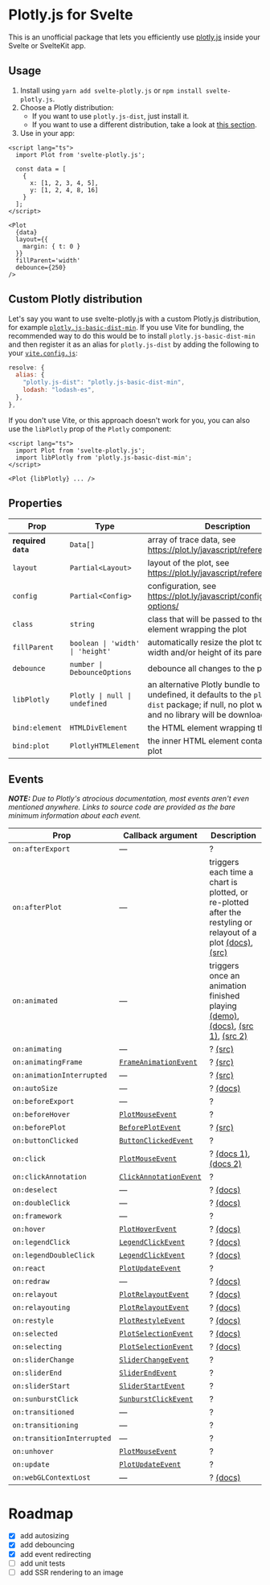 # Plotly.js for Svelte
This is an unofficial package that lets you efficiently use [plotly.js](https://plotly.com/javascript/) inside your Svelte or SvelteKit app.

## Usage

1. Install using `yarn add svelte-plotly.js` or `npm install svelte-plotly.js`.
2. Choose a Plotly distribution:
   * If you want to use `plotly.js-dist`, just install it.
   * If you want to use a different distribution, take a look at [this section](#custom-plotly-distribution).
3. Use in your app:

```svelte
<script lang="ts">
  import Plot from 'svelte-plotly.js';

  const data = [
    {
      x: [1, 2, 3, 4, 5],
      y: [1, 2, 4, 8, 16]
    }
  ];
</script>

<Plot
  {data}
  layout={{
    margin: { t: 0 }
  }}
  fillParent='width'
  debounce={250}
/>
```

## Custom Plotly distribution
Let's say you want to use svelte-plotly.js with a custom Plotly.js distribution, for example [`plotly.js-basic-dist-min`](https://www.npmjs.com/package/plotly.js-basic-dist-min). If you use Vite for bundling, the recommended way to do this would be to install `plotly.js-basic-dist-min` and then register it as an alias for `plotly.js-dist` by adding the following to your [`vite.config.js`](https://vitejs.dev/config/shared-options.html#resolve-alias):
```js
resolve: {
  alias: {
    "plotly.js-dist": "plotly.js-basic-dist-min",
    lodash: "lodash-es",
  },
},
```
If you don't use Vite, or this approach doesn't work for you, you can also use the `libPlotly` prop of the `Plotly` component:
```svelte
<script lang="ts">
  import Plot from 'svelte-plotly.js';
  import libPlotly from 'plotly.js-basic-dist-min';
</script>

<Plot {libPlotly} ... />
```

## Properties
| Prop      | Type        | Description
| --------- | ----------- | -------------
| **required `data`** | `Data[]`| array of trace data, see https://plot.ly/javascript/reference/
| `layout`  | `Partial<Layout>` | layout of the plot, see https://plot.ly/javascript/reference/#layout
| `config`  | `Partial<Config>` | configuration, see https://plot.ly/javascript/configuration-options/
| `class`   | `string`          | class that will be passed to the HTML element wrapping the plot
| `fillParent` | `boolean \| 'width' \| 'height'` | automatically resize the plot to fill the width and/or height of its parent element
| `debounce` | `number \| DebounceOptions` | debounce all changes to the plot
| `libPlotly` | `Plotly \| null \| undefined` | an alternative Plotly bundle to use; if undefined, it defaults to the `plotly.js-dist` package; if null, no plot will be drawn and no library will be downloaded
| `bind:element` | `HTMLDivElement` | the HTML element wrapping the plot
| `bind:plot` | `PlotlyHTMLElement` | the inner HTML element containing the plot

## Events
_**NOTE:** Due to Plotly's atrocious documentation, most events aren't even mentioned anywhere. Links to source code are provided as the bare minimum information about each event._

| Prop | Callback argument | Description
| ---- | ----------------- | -------------
| `on:afterExport` | — | ?
| `on:afterPlot` | — | triggers each time a chart is plotted, or re-plotted after the restyling or relayout of a plot [(docs)](https://plotly.com/javascript/plotlyjs-events/#afterplot-event), [(src)](https://github.com/plotly/plotly.js/blob/11699489c248767619f1f73cde4295f001ec37c3/src/plot_api/plot_api.js#L405)
| `on:animated` | — | triggers once an animation finished playing [(demo)](https://codepen.io/csha/pen/NWYJGgg), [(docs)](https://plotly.com/javascript/plotlyjs-events/#additional-events), [(src 1)](https://github.com/plotly/plotly.js/blob/11699489c248767619f1f73cde4295f001ec37c3/src/plot_api/plot_api.js#L405), [(src 2)](https://github.com/plotly/plotly.js/blob/11699489c248767619f1f73cde4295f001ec37c3/src/plot_api/plot_api.js#L3445)
| `on:animating` | — | ? [(src)](https://github.com/plotly/plotly.js/blob/11699489c248767619f1f73cde4295f001ec37c3/src/plot_api/plot_api.js#L3308)
| `on:animatingFrame` | [`FrameAnimationEvent`](https://github.com/DefinitelyTyped/DefinitelyTyped/blob/0852d33e37bc8fff1fe99cc328bde65e84e3e1c0/types/plotly.js/index.d.ts#L126) | ? [(src)](https://github.com/plotly/plotly.js/blob/11699489c248767619f1f73cde4295f001ec37c3/src/plot_api/plot_api.js#L3293)
| `on:animationInterrupted` | — | ? [(src)](https://github.com/plotly/plotly.js/blob/11699489c248767619f1f73cde4295f001ec37c3/src/plot_api/plot_api.js#L3189)
| `on:autoSize` | — | ? [(docs)](https://plotly.com/javascript/plotlyjs-events/#additional-events)
| `on:beforeExport` | — | ?
| `on:beforeHover` | [`PlotMouseEvent`](https://github.com/DefinitelyTyped/DefinitelyTyped/blob/0852d33e37bc8fff1fe99cc328bde65e84e3e1c0/types/plotly.js/index.d.ts#L69) | ?
| `on:beforePlot` | [`BeforePlotEvent`](https://github.com/DefinitelyTyped/DefinitelyTyped/blob/0852d33e37bc8fff1fe99cc328bde65e84e3e1c0/types/plotly.js/index.d.ts#L243) | ? [(src)](https://github.com/plotly/plotly.js/blob/11699489c248767619f1f73cde4295f001ec37c3/src/plot_api/plot_api.js#L72)
| `on:buttonClicked` | [`ButtonClickedEvent`](https://github.com/m93a/svelte-plotly.js/blob/c59b0bad033960797200e359136befae87379ab6/src/lib/Plot.svelte#L46) | ?
| `on:click` | [`PlotMouseEvent`](https://github.com/DefinitelyTyped/DefinitelyTyped/blob/0852d33e37bc8fff1fe99cc328bde65e84e3e1c0/types/plotly.js/index.d.ts#L69) | ? [(docs 1)](https://plotly.com/javascript/plotlyjs-events/#click-event), [(docs 2)](https://plotly.com/javascript/click-events/)
| `on:clickAnnotation` | [`ClickAnnotationEvent`](https://github.com/DefinitelyTyped/DefinitelyTyped/blob/0852d33e37bc8fff1fe99cc328bde65e84e3e1c0/types/plotly.js/index.d.ts#L119) | ?
| `on:deselect` | — | ? [(docs)](https://plotly.com/javascript/plotlyjs-events/#additional-events)
| `on:doubleClick` | — | ? [(docs)](https://plotly.com/javascript/plotlyjs-events/#double-click-event)
| `on:framework` | — | ?
| `on:hover` | [`PlotHoverEvent`](https://github.com/DefinitelyTyped/DefinitelyTyped/blob/0852d33e37bc8fff1fe99cc328bde65e84e3e1c0/types/plotly.js/index.d.ts#L74) | ? [(docs)](https://plotly.com/javascript/plotlyjs-events/#hover-event)
| `on:legendClick` | [`LegendClickEvent`](https://github.com/DefinitelyTyped/DefinitelyTyped/blob/0852d33e37bc8fff1fe99cc328bde65e84e3e1c0/types/plotly.js/index.d.ts#L138) | ? [(docs)](https://plotly.com/javascript/plotlyjs-events/#legend-click-events)
| `on:legendDoubleClick` | [`LegendClickEvent`](https://github.com/DefinitelyTyped/DefinitelyTyped/blob/0852d33e37bc8fff1fe99cc328bde65e84e3e1c0/types/plotly.js/index.d.ts#L138) | ? [(docs)](https://plotly.com/javascript/plotlyjs-events/#legend-click-events)
| `on:react` | [`PlotUpdateEvent`](https://github.com/m93a/svelte-plotly.js/blob/c59b0bad033960797200e359136befae87379ab6/src/lib/Plot.svelte#L52) | ?
  | `on:redraw` | — | ? [(docs)](https://plotly.com/javascript/plotlyjs-events/#additional-events)
| `on:relayout` | [`PlotRelayoutEvent`](https://github.com/DefinitelyTyped/DefinitelyTyped/blob/0852d33e37bc8fff1fe99cc328bde65e84e3e1c0/types/plotly.js/index.d.ts#L110) | ? [(docs)](https://plotly.com/javascript/plotlyjs-events/#update-data)
| `on:relayouting` | [`PlotRelayoutEvent`](https://github.com/DefinitelyTyped/DefinitelyTyped/blob/0852d33e37bc8fff1fe99cc328bde65e84e3e1c0/types/plotly.js/index.d.ts#L110) | ? [(docs)](https://plotly.com/javascript/plotlyjs-events/#update-data)
| `on:restyle` | [`PlotRestyleEvent`](https://github.com/DefinitelyTyped/DefinitelyTyped/blob/0852d33e37bc8fff1fe99cc328bde65e84e3e1c0/types/plotly.js/index.d.ts#L102) | ? [(docs)](https://plotly.com/javascript/plotlyjs-events/#update-data)
| `on:selected` | [`PlotSelectionEvent`](https://github.com/DefinitelyTyped/DefinitelyTyped/blob/0852d33e37bc8fff1fe99cc328bde65e84e3e1c0/types/plotly.js/index.d.ts#L92) | ? [(docs)](https://plotly.com/javascript/plotlyjs-events/#select-event)
| `on:selecting` | [`PlotSelectionEvent`](https://github.com/DefinitelyTyped/DefinitelyTyped/blob/0852d33e37bc8fff1fe99cc328bde65e84e3e1c0/types/plotly.js/index.d.ts#L92) | ? [(docs)](https://plotly.com/javascript/plotlyjs-events/#select-event)
| `on:sliderChange` | [`SliderChangeEvent`](https://github.com/DefinitelyTyped/DefinitelyTyped/blob/0852d33e37bc8fff1fe99cc328bde65e84e3e1c0/types/plotly.js/index.d.ts#L203) | ?
| `on:sliderEnd` | [`SliderEndEvent`](https://github.com/DefinitelyTyped/DefinitelyTyped/blob/0852d33e37bc8fff1fe99cc328bde65e84e3e1c0/types/plotly.js/index.d.ts#L214) | ?
| `on:sliderStart` | [`SliderStartEvent`](https://github.com/DefinitelyTyped/DefinitelyTyped/blob/0852d33e37bc8fff1fe99cc328bde65e84e3e1c0/types/plotly.js/index.d.ts#L210) | ?
| `on:sunburstClick` | [`SunburstClickEvent`](https://github.com/DefinitelyTyped/DefinitelyTyped/blob/0852d33e37bc8fff1fe99cc328bde65e84e3e1c0/types/plotly.js/index.d.ts#L219) | ?
| `on:transitioned` | — | ?
| `on:transitioning` | — | ?
| `on:transitionInterrupted` | — | ?
| `on:unhover` | [`PlotMouseEvent`](https://github.com/DefinitelyTyped/DefinitelyTyped/blob/0852d33e37bc8fff1fe99cc328bde65e84e3e1c0/types/plotly.js/index.d.ts#L69) | ?
| `on:update` | [`PlotUpdateEvent`](https://github.com/m93a/svelte-plotly.js/blob/c59b0bad033960797200e359136befae87379ab6/src/lib/Plot.svelte#L52) | ?
| `on:webGLContextLost` | — | ? [(docs)](https://plotly.com/javascript/plotlyjs-events/#additional-events)

# Roadmap
 * [x] add autosizing
 * [x] add debouncing
 * [x] add event redirecting
 * [ ] add unit tests
 * [ ] add SSR rendering to an image
